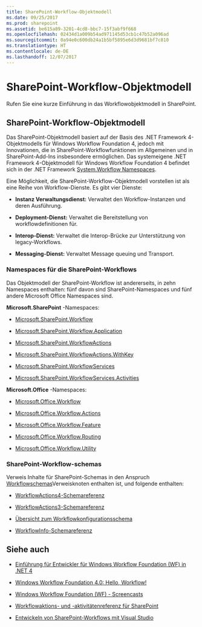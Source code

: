 ```yaml
---
title: SharePoint-Workflow-Objektmodell
ms.date: 09/25/2017
ms.prod: sharepoint
ms.assetid: be615a89-3201-4cd8-bbc7-15f3abf9f668
ms.openlocfilehash: 02434d1a009b54ad971145d53cb1c47b52a096ad
ms.sourcegitcommit: 0a94e0c600db24a1b5bf5895e6d3d9681bf7c810
ms.translationtype: HT
ms.contentlocale: de-DE
ms.lasthandoff: 12/07/2017
---
```

# <a name="sharepoint-workflow-object-model"></a>SharePoint-Workflow-Objektmodell
Rufen Sie eine kurze Einführung in das Workflowobjektmodell in SharePoint.
## <a name="sharepoint-workflow-object-model"></a>SharePoint-Workflow-Objektmodell
<a name="bk_SPwfom"> </a>

Das SharePoint-Objektmodell basiert auf der Basis des .NET Framework 4-Objektmodells für Windows Workflow Foundation 4, jedoch mit Innovationen, die in SharePoint-Workflowfunktionen im Allgemeinen und in SharePoint-Add-Ins insbesondere ermöglichen. Das systemeigene .NET Framework 4-Objektmodell für Windows Workflow Foundation 4 befindet sich in der .NET Framework  [System.Workflow Namespaces](http://msdn.microsoft.com/de-DE/library/gg145026.aspx).
  
    
    
Eine Möglichkeit, die SharePoint-Workflow-Objektmodell vorstellen ist als eine Reihe von Workflow-Dienste. Es gibt vier Dienste: 
  
    
    

- **Instanz Verwaltungsdienst:** Verwaltet den Workflow-Instanzen und deren Ausführung.
    
  
- **Deployment-Dienst:** Verwaltet die Bereitstellung von workflowdefinitionen für.
    
  
- **Interop-Dienst:** Verwaltet die Interop-Brücke zur Unterstützung von legacy-Workflows.
    
  
- **Messaging-Dienst:** Verwaltet Message queuing und Transport.
    
  

### <a name="sharepoint-workflow-namespaces"></a>Namespaces für die SharePoint-Workflows

Das Objektmodell der SharePoint-Workflow ist andererseits, in zehn Namespaces enthalten: fünf davon sind SharePoint-Namespaces und fünf andere Microsoft Office Namespaces sind.
  
    
    
 **Microsoft.SharePoint** -Namespaces:
  
    
    

-  [Microsoft.SharePoint.Workflow](https://msdn.microsoft.com/library/Microsoft.SharePoint.Workflow.aspx)
    
  
-  [Microsoft.SharePoint.Workflow.Application](https://msdn.microsoft.com/library/Microsoft.SharePoint.Workflow.Application.aspx)
    
  
-  [Microsoft.SharePoint.WorkflowActions](https://msdn.microsoft.com/library/Microsoft.SharePoint.WorkflowActions.aspx)
    
  
-  [Microsoft.SharePoint.WorkflowActions.WithKey](https://msdn.microsoft.com/library/Microsoft.SharePoint.WorkflowActions.WithKey.aspx)
    
  
-  [Microsoft.SharePoint.WorkflowServices](https://msdn.microsoft.com/library/Microsoft.SharePoint.WorkflowServices.aspx)
    
  
-  [Microsoft.SharePoint.WorkflowServices.Activities](https://msdn.microsoft.com/library/Microsoft.SharePoint.WorkflowServices.Activities.aspx)
    
  
 **Microsoft.Office** -Namespaces:
  
    
    

-  [Microsoft.Office.Workflow](https://msdn.microsoft.com/library/Microsoft.Office.Workflow.aspx)
    
  
-  [Microsoft.Office.Workflow.Actions](https://msdn.microsoft.com/library/Microsoft.Office.Workflow.Actions.aspx)
    
  
-  [Microsoft.Office.Workflow.Feature](https://msdn.microsoft.com/library/Microsoft.Office.Workflow.Feature.aspx)
    
  
-  [Microsoft.Office.Workflow.Routing](https://msdn.microsoft.com/library/Microsoft.Office.Workflow.Routing.aspx)
    
  
-  [Microsoft.Office.Workflow.Utility](https://msdn.microsoft.com/library/Microsoft.Office.Workflow.Utility.aspx)
    
  

### <a name="sharepoint-workflow-schemas"></a>SharePoint-Workflow-schemas

Verweis Inhalte für SharePoint-Schemas in den Anspruch  [Workflowschemas](http://msdn.microsoft.com/library/b36ded16-3ffd-4931-811e-c402c1e35b07%28Office.15%29.aspx)Verweisknoten enthalten ist, und folgende enthalten:
  
    
    

-  [WorkflowActions4-Schemareferenz](http://msdn.microsoft.com/library/1c0112de-0139-e64d-d3d6-658541695391%28Office.15%29.aspx)
    
  
-  [WorkflowActions3-Schemareferenz](http://msdn.microsoft.com/library/7a03ead8-30e0-4601-9c6f-edfb04ce57f9%28Office.15%29.aspx)
    
  
-  [Übersicht zum Workflowkonfigurationsschema](http://msdn.microsoft.com/library/63824239-6eb2-4cf1-ba84-44eace4d3781%28Office.15%29.aspx)
    
  
-  [WorkflowInfo-Schemareferenz](http://msdn.microsoft.com/library/f3bdcc70-15a0-44b2-9b01-330f13430354%28Office.15%29.aspx)
    
  

## <a name="see-also"></a>Siehe auch
<a name="bk_additionalresources"> </a>


-  [Einführung für Entwickler für Windows Workflow Foundation (WF) in .NET 4](http://msdn.microsoft.com/de-DE/library/ee342461.aspx)
    
  
-  [Windows Workflow Foundation 4.0: Hello, Workflow!](http://weblogs.asp.net/gunnarpeipman/archive/2009/07/08/windows-workflow-foundation-4-0-hello-workflow.aspx)
    
  
-  [Windows Workflow Foundation (WF) - Screencasts](http://msdn.microsoft.com/de-DE/netframework/dd733248)
    
  
-  [Workflowaktions- und -aktivitätenreferenz für SharePoint](workflow-actions-and-activities-reference-for-sharepoint.md)
    
  
-  [Entwickeln von SharePoint-Workflows mit Visual Studio](develop-sharepoint-workflows-using-visual-studio.md)
    
  

  
    
    

